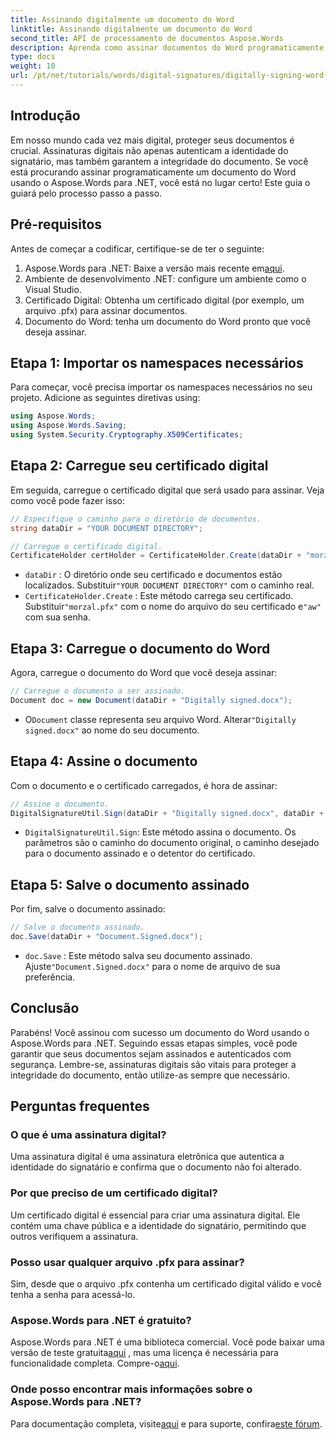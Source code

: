 ```yaml
---
title: Assinando digitalmente um documento do Word
linktitle: Assinando digitalmente um documento do Word
second_title: API de processamento de documentos Aspose.Words
description: Aprenda como assinar documentos do Word programaticamente usando o Aspose.Words para .NET neste guia passo a passo abrangente.
type: docs
weight: 10
url: /pt/net/tutorials/words/digital-signatures/digitally-signing-word-document/
---
```

## Introdução

Em nosso mundo cada vez mais digital, proteger seus documentos é crucial. Assinaturas digitais não apenas autenticam a identidade do signatário, mas também garantem a integridade do documento. Se você está procurando assinar programaticamente um documento do Word usando o Aspose.Words para .NET, você está no lugar certo! Este guia o guiará pelo processo passo a passo.

## Pré-requisitos

Antes de começar a codificar, certifique-se de ter o seguinte:

1.  Aspose.Words para .NET: Baixe a versão mais recente em[aqui](https://releases.aspose.com/words/net/).
2. Ambiente de desenvolvimento .NET: configure um ambiente como o Visual Studio.
3. Certificado Digital: Obtenha um certificado digital (por exemplo, um arquivo .pfx) para assinar documentos.
4. Documento do Word: tenha um documento do Word pronto que você deseja assinar.

## Etapa 1: Importar os namespaces necessários

Para começar, você precisa importar os namespaces necessários no seu projeto. Adicione as seguintes diretivas using:

```csharp
using Aspose.Words;
using Aspose.Words.Saving;
using System.Security.Cryptography.X509Certificates;
```

## Etapa 2: Carregue seu certificado digital

Em seguida, carregue o certificado digital que será usado para assinar. Veja como você pode fazer isso:

```csharp
// Especifique o caminho para o diretório de documentos.
string dataDir = "YOUR DOCUMENT DIRECTORY";

// Carregue o certificado digital.
CertificateHolder certHolder = CertificateHolder.Create(dataDir + "morzal.pfx", "aw");
```

- `dataDir` : O diretório onde seu certificado e documentos estão localizados. Substituir`"YOUR DOCUMENT DIRECTORY"` com o caminho real.
- `CertificateHolder.Create` : Este método carrega seu certificado. Substituir`"morzal.pfx"` com o nome do arquivo do seu certificado e`"aw"` com sua senha.

## Etapa 3: Carregue o documento do Word

Agora, carregue o documento do Word que você deseja assinar:

```csharp
// Carregue o documento a ser assinado.
Document doc = new Document(dataDir + "Digitally signed.docx");
```

-  O`Document` classe representa seu arquivo Word. Alterar`"Digitally signed.docx"` ao nome do seu documento.

## Etapa 4: Assine o documento

Com o documento e o certificado carregados, é hora de assinar:

```csharp
// Assine o documento.
DigitalSignatureUtil.Sign(dataDir + "Digitally signed.docx", dataDir + "Document.Signed.docx", certHolder);
```

- `DigitalSignatureUtil.Sign`: Este método assina o documento. Os parâmetros são o caminho do documento original, o caminho desejado para o documento assinado e o detentor do certificado.

## Etapa 5: Salve o documento assinado

Por fim, salve o documento assinado:

```csharp
// Salve o documento assinado.
doc.Save(dataDir + "Document.Signed.docx");
```

- `doc.Save` : Este método salva seu documento assinado. Ajuste`"Document.Signed.docx"` para o nome de arquivo de sua preferência.

## Conclusão

Parabéns! Você assinou com sucesso um documento do Word usando o Aspose.Words para .NET. Seguindo essas etapas simples, você pode garantir que seus documentos sejam assinados e autenticados com segurança. Lembre-se, assinaturas digitais são vitais para proteger a integridade do documento, então utilize-as sempre que necessário.

## Perguntas frequentes

### O que é uma assinatura digital?
Uma assinatura digital é uma assinatura eletrônica que autentica a identidade do signatário e confirma que o documento não foi alterado.

### Por que preciso de um certificado digital?
Um certificado digital é essencial para criar uma assinatura digital. Ele contém uma chave pública e a identidade do signatário, permitindo que outros verifiquem a assinatura.

### Posso usar qualquer arquivo .pfx para assinar?
Sim, desde que o arquivo .pfx contenha um certificado digital válido e você tenha a senha para acessá-lo.

### Aspose.Words para .NET é gratuito?
 Aspose.Words para .NET é uma biblioteca comercial. Você pode baixar uma versão de teste gratuita[aqui](https://releases.aspose.com/) , mas uma licença é necessária para funcionalidade completa. Compre-o[aqui](https://purchase.aspose.com/buy).

### Onde posso encontrar mais informações sobre o Aspose.Words para .NET?
 Para documentação completa, visite[aqui](https://reference.aspose.com/words/net/) e para suporte, confira[este fórum](https://forum.aspose.com/c/words/8).